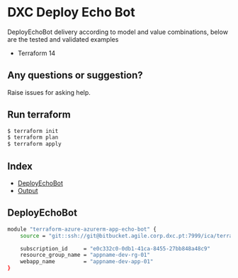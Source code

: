 # DXC Deploy Echo Bot

DeployEchoBot delivery according to model and value combinations, below are the tested and validated examples

  - Terraform 14

## Any questions or suggestion?

Raise issues for asking help.

## Run terraform

```bash
$ terraform init
$ terraform plan
$ terraform apply
```

## Index

- [DeployEchoBot](#DeployEchoBot)
- [Output](#output)

## DeployEchoBot<a name="DeployEchoBot"></a>
```bash
module "terraform-azure-azurerm-app-echo-bot" {
    source = "git::ssh://git@bitbucket.agile.corp.dxc.pt:7999/ica/terraform-azure-azurerm-app-echo-bot.git"

    subscription_id     = "e0c332c0-0db1-41ca-8455-27bb848a48c9"
    resource_group_name = "appname-dev-rg-01"
    webapp_name         = "appname-dev-app-01"
}
```
